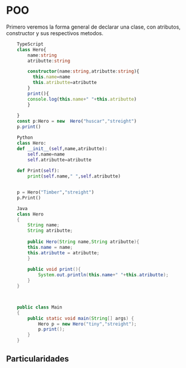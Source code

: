 # POO
Primero veremos la forma general de declarar una clase, con atributos, constructor y sus respectivos metodos.
```ts
	TypeScript
	class Hero{
		name:string
		atributte:string

		constructor(name:string,atributte:string){
		  this.name=name
		  this.atributte=atributte
		}
		print(){
		console.log(this.name+" "+this.atributte)
		}
	
	}
	const p:Hero = new  Hero("huscar","streight")
	p.print()
```
```python
	Python
	class Hero:
    def __init__(self,name,atributte):
        self.name=name
        self.atributte=atributte
    
    def Print(self):
        print(self.name," ",self.atributte)


	p = Hero("Timber","streight")
	p.Print()
```
```java
	Java
	class Hero
	{
	    String name;
	    String atributte;
    
	    public Hero(String name,String atributte){
        this.name = name;
        this.atributte = atributte;
	    }
    
	    public void print(){
	        System.out.println(this.name+" "+this.atributte);
	    }
	}



	public class Main
	{
		public static void main(String[] args) {
			Hero p = new Hero("tiny","streight");
			p.print();
		}
	}

```
## Particularidades




<!--stackedit_data:
eyJoaXN0b3J5IjpbODIzOTQzMTg3LDYzNjc4ODEzNCwtNzEzMT
M0MjYxLC0xMjQ3MTEyNjEzLC0xNjAyNjIzNDE1LC03MTUxNTEx
ODYsLTE5Mjk5MDIyMyw4MzA0NzIyODcsMTc1NDIzMTUwNV19
-->